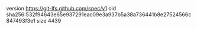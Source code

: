 version https://git-lfs.github.com/spec/v1
oid sha256:532f94643e65e937291eac09e3a937b5a38a736441b8e27524566c847493f3e1
size 4439
